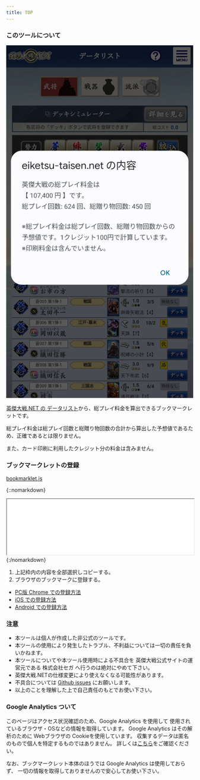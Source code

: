 ```yaml
---
title: TOP
---
```


### このツールについて

![](sample.png)

[英傑大戦.NET の データリスト](https://eiketsu-taisen.net/datalist/)から、総プレイ料金を算出できるブックマークレットです。

総プレイ料金は総プレイ回数と総贈り物回数の合計から算出した予想値であるため、正確であるとは限りません。

また、カード印刷に利用したクレジット分の料金は含みません。

### ブックマークレットの登録

[bookmarklet.js](bookmarklet.js)

{::nomarkdown}
<iframe src="bookmarklet.js" style="width: 100%;"></iframe>
{:/nomarkdown}

1. 上記枠内の内容を全部選択しコピーする。
2. ブラウザのブックマークに登録する。
  * [PC版 Chrome での登録方法](https://www.google.com/search?q=%E3%83%96%E3%83%83%E3%82%AF%E3%83%9E%E3%83%BC%E3%82%AF%E3%83%AC%E3%83%83%E3%83%88+%E7%99%BB%E9%8C%B2%E6%96%B9%E6%B3%95)
  * [iOS での登録方法](https://www.google.com/search?q=%E3%83%96%E3%83%83%E3%82%AF%E3%83%9E%E3%83%BC%E3%82%AF%E3%83%AC%E3%83%83%E3%83%88+%E7%99%BB%E9%8C%B2%E6%96%B9%E6%B3%95+iOS)
  * [Android での登録方法](https://www.google.com/search?q=%E3%83%96%E3%83%83%E3%82%AF%E3%83%9E%E3%83%BC%E3%82%AF%E3%83%AC%E3%83%83%E3%83%88+%E7%99%BB%E9%8C%B2%E6%96%B9%E6%B3%95+android)

### 注意

- 本ツールは個人が作成した非公式のツールです。
- 本ツールの使用により発生したトラブル、不利益については一切の責任を負いかねます。
- 本ツールについてや本ツール使用時による不具合を 英傑大戦公式サイトの運営元である 株式会社セガ へ行うのは絶対にやめて下さい。
- 英傑大戦.NETの仕様変更により使えなくなる可能性があります。
- 不具合については [Github issues](https://github.com/boushi-bird/eiketsu-fees/issues) にお願いします。
- 以上のことを理解した上で自己責任のもとでお使い下さい。

### Google Analytics ついて

このページはアクセス状況確認のため、Google Analytics を使用して
使用されているブラウザ・OSなどの情報を取得しています。
Google Analytics はその解析のために Webブラウザの Cookieを使用しています。
収集するデータは匿名のもので個人を特定するものではありません。
詳しくは[こちら](https://policies.google.com/technologies/partner-sites?hl=ja)をご確認ください。

なお、ブックマークレット本体のほうでは Google Analytics は使用しておらず、
一切の情報を取得しておりませんので安心してお使い下さい。
